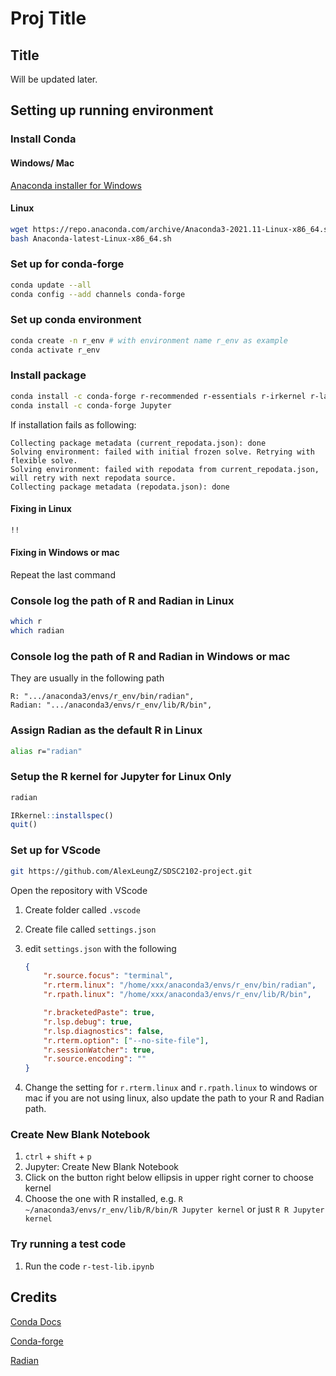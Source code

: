# Proj Title

## Title

Will be updated later.

## Setting up running environment

### Install Conda

#### Windows/ Mac

[Anaconda installer for Windows](https://www.anaconda.com/products/individual "Anaconda installer for Windows")

#### Linux

```bash
wget https://repo.anaconda.com/archive/Anaconda3-2021.11-Linux-x86_64.sh
bash Anaconda-latest-Linux-x86_64.sh
```

### Set up for conda-forge

```bash
conda update --all
conda config --add channels conda-forge
```

### Set up conda environment

```bash
conda create -n r_env # with environment name r_env as example
conda activate r_env
```

### Install package

```bash
conda install -c conda-forge r-recommended r-essentials r-irkernel r-languageserver radian
conda install -c conda-forge Jupyter
```

If installation fails as following:

```console
Collecting package metadata (current_repodata.json): done
Solving environment: failed with initial frozen solve. Retrying with flexible solve.
Solving environment: failed with repodata from current_repodata.json, will retry with next repodata source.
Collecting package metadata (repodata.json): done
```

#### Fixing in Linux

```bash
!!
```

#### Fixing in Windows or mac

Repeat the last command

### Console log the path of R and Radian in Linux

```bash
which r
which radian
```

### Console log the path of R and Radian in Windows or mac

They are usually in the following path

```console
R: ".../anaconda3/envs/r_env/bin/radian",
Radian: ".../anaconda3/envs/r_env/lib/R/bin",
```

### Assign Radian as the default R in Linux

```bash
alias r="radian"
```

### Setup the R kernel for Jupyter for Linux Only

```bash
radian
```

```R
IRkernel::installspec()
quit()
```

### Set up for VScode

```bash
git https://github.com/AlexLeungZ/SDSC2102-project.git
```

Open the repository with VScode

1. Create folder called ```.vscode```
2. Create file called ```settings.json```
3. edit ```settings.json``` with the following

    ```json
    {
        "r.source.focus": "terminal",
        "r.rterm.linux": "/home/xxx/anaconda3/envs/r_env/bin/radian",
        "r.rpath.linux": "/home/xxx/anaconda3/envs/r_env/lib/R/bin",

        "r.bracketedPaste": true,
        "r.lsp.debug": true,
        "r.lsp.diagnostics": false,
        "r.rterm.option": ["--no-site-file"],
        "r.sessionWatcher": true,
        "r.source.encoding": ""
    }
    ```

4. Change the setting for ```r.rterm.linux``` and ```r.rpath.linux``` to windows or mac if you are not using linux, also update the path to your R and Radian path.

### Create New Blank Notebook

1. ```ctrl``` + ```shift``` + ```p```
2. Jupyter: Create New Blank Notebook
3. Click on the button right below ellipsis in upper right corner to choose kernel
4. Choose the one with R installed, e.g. ```R ~/anaconda3/envs/r_env/lib/R/bin/R Jupyter kernel``` or just ```R R Jupyter kernel```

### Try running a test code

1. Run the code ```r-test-lib.ipynb```

## Credits

[Conda Docs](https://docs.conda.io/projects/conda/en/latest/user-guide/install/index.html "Conda Docs")

[Conda-forge](https://conda-forge.org/docs/user/introduction.html "Conda-forge")

[Radian](https://github.com/randy3k/radian "Radian")
